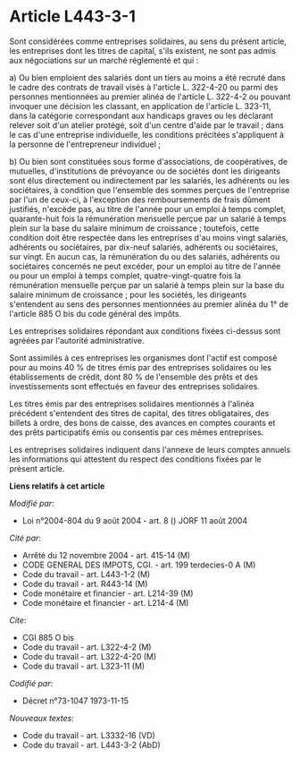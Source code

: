 # Article L443-3-1

Sont considérées comme entreprises solidaires, au sens du présent article, les entreprises dont les titres de capital, s'ils
existent, ne sont pas admis aux négociations sur un marché réglementé et qui :

a) Ou bien emploient des salariés dont un tiers au moins a été recruté dans le cadre des contrats de travail visés à
l'article L. 322-4-20 ou parmi des personnes mentionnées au premier alinéa de l'article L. 322-4-2 ou pouvant invoquer une
décision les classant, en application de l'article L. 323-11, dans la catégorie correspondant aux handicaps graves ou les
déclarant relever soit d'un atelier protégé, soit d'un centre d'aide par le travail ; dans le cas d'une entreprise
individuelle, les conditions précitées s'appliquent à la personne de l'entrepreneur individuel ;

b) Ou bien sont constituées sous forme d'associations, de coopératives, de mutuelles, d'institutions de prévoyance ou de
sociétés dont les dirigeants sont élus directement ou indirectement par les salariés, les adhérents ou les sociétaires, à
condition que l'ensemble des sommes perçues de l'entreprise par l'un de ceux-ci, à l'exception des remboursements de frais
dûment justifiés, n'excède pas, au titre de l'année pour un emploi à temps complet, quarante-huit fois la rémunération
mensuelle perçue par un salarié à temps plein sur la base du salaire minimum de croissance ; toutefois, cette condition doit
être respectée dans les entreprises d'au moins vingt salariés, adhérents ou sociétaires, par dix-neuf salariés, adhérents ou
sociétaires, sur vingt. En aucun cas, la rémunération du ou des salariés, adhérents ou sociétaires concernés ne peut excéder,
pour un emploi au titre de l'année ou pour un emploi à temps complet, quatre-vingt-quatre fois la rémunération mensuelle
perçue par un salarié à temps plein sur la base du salaire minimum de croissance ; pour les sociétés, les dirigeants
s'entendent au sens des personnes mentionnées au premier alinéa du 1° de l'article 885 O bis du code général des impôts.

Les entreprises solidaires répondant aux conditions fixées ci-dessus sont agréées par l'autorité administrative.

Sont assimilés à ces entreprises les organismes dont l'actif est composé pour au moins 40 % de titres émis par des
entreprises solidaires ou les établissements de crédit, dont 80 % de l'ensemble des prêts et des investissements sont
effectués en faveur des entreprises solidaires.

Les titres émis par des entreprises solidaires mentionnés à l'alinéa précédent s'entendent des titres de capital, des titres
obligataires, des billets à ordre, des bons de caisse, des avances en comptes courants et des prêts participatifs émis ou
consentis par ces mêmes entreprises.

Les entreprises solidaires indiquent dans l'annexe de leurs comptes annuels les informations qui attestent du respect des
conditions fixées par le présent article.

**Liens relatifs à cet article**

_Modifié par_:

  - Loi n°2004-804 du 9 août 2004 - art. 8 () JORF 11 août 2004

_Cité par_:

  - Arrêté du 12 novembre 2004 - art. 415-14 (M)
  - CODE GENERAL DES IMPOTS, CGI. - art. 199 terdecies-0 A (M)
  - Code du travail - art. L443-1-2 (M)
  - Code du travail - art. R443-14 (M)
  - Code monétaire et financier - art. L214-39 (M)
  - Code monétaire et financier - art. L214-4 (M)

_Cite_:

  - CGI 885 O bis
  - Code du travail - art. L322-4-2 (M)
  - Code du travail - art. L322-4-20 (M)
  - Code du travail - art. L323-11 (M)

_Codifié par_:

  - Décret n°73-1047 1973-11-15

_Nouveaux textes_:

  - Code du travail - art. L3332-16 (VD)
  - Code du travail - art. L443-3-2 (AbD)
